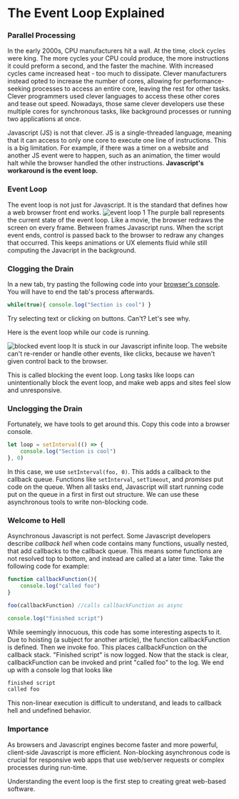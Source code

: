 # The Event Loop Explained
### Parallel Processing
In the early 2000s, CPU manufacturers hit a wall. At the time, clock cycles were king. The more cycles your CPU could produce, the more instructions it could preform a second, and the faster the machine. With increased cycles came increased heat - too much to dissipate. Clever manufacturers instead opted to increase the number of cores, allowing for performance-seeking processes to access an entire core, leaving the rest for other tasks. Clever programmers used clever languages to access these other cores and tease out speed.  Nowadays, those same clever developers use these multiple cores for synchronous tasks, like background processes or running two applications at once.  

Javascript (JS) is not that clever. JS is a single-threaded language, meaning that it can access to only one core to execute one line of instructions. This is a big limitation. For example, if there was a timer on a website and another  JS event were to happen, such as an animation, the timer would halt while the browser handled the other instructions. **Javascript's workaround is the event loop.** <!-- some lead up would be nice like:  This was not very good for the future of javascript development and so clever people made what is not called the ____ -->

### Event Loop

The event loop is not just for Javascript. It is the standard that defines how a web browser front end works. 
![event loop 1](https://media.giphy.com/media/RhBsyPkh1BC87DSIJe/giphy.gif)
The purple ball represents the current state of the event loop. Like a movie, the browser redraws the screen on every frame. Between frames Javascript runs. When the script event ends, control is passed back to the browser to redraw any changes that occurred. This keeps animations or UX elements fluid while still computing the Javacript in the background.  

### Clogging the Drain

In a new tab, try pasting the following code into your [browser's console](https://kb.mailster.co/how-can-i-open-the-browsers-console/). You will have to end the tab's process afterwards. 

~~~javascript
while(true){ console.log("Section is cool") }
~~~
Try selecting text or clicking on buttons. Can't? Let's see why. <!-- will the above animation stop too-->

Here is the event loop while our code is running. 

![blocked event loop](https://i.imgur.com/C1P1MR7.jpg)
It is stuck in our Javascript infinite loop. The website can't re-render or handle other events, like clicks, because we haven't given control back to the browser. <!-- and the browser has no notion -->

This is called blocking the event loop. Long tasks like loops can unintentionally block the event loop, and make web apps and sites feel slow and unresponsive. 

### Unclogging the Drain

Fortunately, we have tools to get around this. Copy this code into a browser console.
~~~javascript
let loop = setInterval(() => { 
	console.log("Section is cool") 
}, 0)
~~~
In this case, we use `setInterval(foo, 0)`. This adds a callback to the callback queue. Functions like `setInterval`, `setTimeout`,  and *promises* put code on the queue. When all tasks end, Javascript will start running code put on the queue in a first in first out structure. We can use these asynchronous tools to write non-blocking code. 

### Welcome to Hell
Asynchronous Javascript is not perfect. Some Javascript developers describe *callback hell* when code contains many functions, usually nested, that add callbacks to the callback queue. This means some functions are not resolved top to bottom, and instead are called at a later time. Take the following code for example:
~~~javascript
function callbackFunction(){
	console.log("called foo")
}

foo(callbackFunction) //calls callbackFunction as async

console.log("finished script")
~~~
While seemingly innocuous, this code has some interesting aspects to it. Due to hoisting (a subject for another article), the function callbackFunction is defined. Then we invoke foo. This places callbackFunction on the callback stack. "Finished script" is now logged. Now that the stack is clear, callbackFunction can be invoked and print "called foo" to the log. We end up with a console log that looks like
~~~javascript
finished script
called foo
~~~
This non-linear execution is difficult to understand, and leads to callback hell and undefined behavior. 

### Importance
As browsers and Javascript engines become faster and more powerful, client-side Javascript is more efficient. Non-blocking asynchronous code is crucial for responsive web apps that use web/server requests or complex processes during run-time. 

Understanding the event loop is the first step to creating great web-based software. 
<!--stackedit_data:
eyJoaXN0b3J5IjpbMTczMDkzMjkwMSwxMjQyMzU3OTgsMTc4Mz
MzNDI1OV19
-->